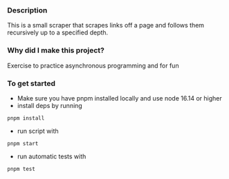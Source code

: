 ### Description

This is a small scraper that scrapes links off a page and follows them recursively up to a specified depth.

### Why did I make this project?

Exercise to practice asynchronous programming and for fun

### To get started

- Make sure you have pnpm installed locally and use node 16.14 or higher
- install deps by running

```
pnpm install
```

- run script with

```
pnpm start
```

- run automatic tests with

```
pnpm test
```
